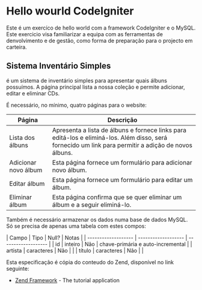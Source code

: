 # Hello wourld CodeIgniter

Este é um exercíco de hello world com a framework CodeIgniter e o MySQL. Este exercicio visa familiarizar a equipa com as ferramentas de denvolvimento e de gestão, como forma de preparação para o projecto em carteira.

## Sistema Inventário Simples

é um sistema de inventário simples para apresentar quais álbuns possuímos. A página principal lista a nossa coleção e permite adicionar, editar e eliminar CDs.

É necessário, no mínimo, quatro páginas para o website:

| Página  |  Descrição  |
| ------------------- | ------------------- |
|  Lista dos álbuns |  Apresenta a lista de álbuns e fornece links para editá-los e eliminá-los. Além disso, será fornecido um link para permitir a adição de novos álbuns. |
|  Adicionar novo álbum |  Esta página fornece um formulário para adicionar novo álbum. |
|  Editar álbum |  Esta página fornece um formulário para editar um álbum. |
|  Eliminar álbum |  Esta página confirma que se quer eliminar um álbum e a seguir eliminá-lo. |

Também é necessário armazenar os dados numa base de dados MySQL. Só se precisa de apenas uma tabela com estes compos:

| Campo  |  Tipo  | Null?  | Notas  |
| ------------------- | ------------------- | ------------------- |
|  id |  inteiro | Não | chave-primária e auto-incremental |
|  artista | caracteres | Não |    |
|  título | caracteres | Não |    |

Esta especificação é cópia do conteudo do Zend, disponível no link seguinte:
* [Zend Framework](https://framework.zend.com/manual/2.3/en/user-guide/overview.html) - The tutorial application

